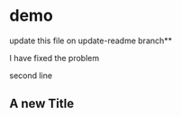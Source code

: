 # demo

update this file on update-readme branch**

I have fixed the problem

second line

## A new Title